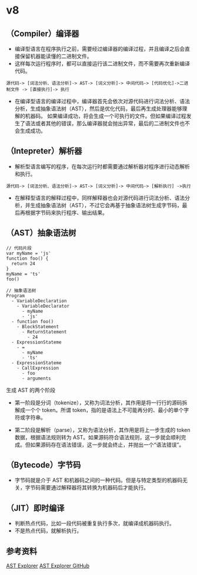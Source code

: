 # v8

## （Compiler）编译器
- 编译型语言在程序执行之前，需要经过编译器的编译过程，并且编译之后会直接保留机器能读懂的二进制文件。
- 这样每次运行程序时，都可以直接运行该二进制文件，而不需要再次重新编译代码。
```JS
源代码-> [词法分析、语法分析]-> AST-> [词义分析]-> 中间代码-> [代码优化]->二进制文件 -> [直接执行]-> 执行
```

- 在编译型语言的编译过程中，编译器首先会依次对源代码进行词法分析、语法分析，生成抽象语法树（AST），然后是优化代码，最后再生成处理器能够理解的机器码。
如果编译成功，将会生成一个可执行的文件。但如果编译过程发生了语法或者其他的错误，那么编译器就会抛出异常，最后的二进制文件也不会生成成功。

## （Intepreter）解析器
- 解析型语言编写的程序，在每次运行时都需要通过解析器对程序进行动态解析和执行。
```JS
源代码-> [词法分析、语法分析]-> AST-> [词义分析]-> 中间代码-> [解析执行] ->执行
```
- 在解释型语言的解释过程中，同样解释器也会对源代码进行词法分析、语法分析，并生成抽象语法树（AST），不过它会再基于抽象语法树生成字节码，最后再根据字节码来执行程序、输出结果。

## （AST）抽象语法树

```JS
// 代码片段
var myName = 'js'
function foo() {
  return 24
}
myName = 'ts'
foo()

// 抽象语法树
Program
  - VariableDeclaration
    - VariableDeclarator
      - myName
      - 'js'
  - function foo()
    - BlockStatement
      - ReturnStatement
        - 24
  - ExpressionStateme
    - =
      - myName
      - 'ts'
  - ExpressionStateme
    - CallExpression
      - foo
      - arguments
```

生成 AST 的两个阶段
- 第一阶段是分词（tokenize），又称为词法分析，其作用是将一行行的源码拆解成一个个 token。所谓 token，指的是语法上不可能再分的、最小的单个字符或字符串。

- 第二阶段是解析（parse），又称为语法分析，其作用是将上一步生成的 token 数据，根据语法规则转为 AST。如果源码符合语法规则，这一步就会顺利完成。但如果源码存在语法错误，这一步就会终止，并抛出一个“语法错误”。


## （Bytecode）字节码
- 字节码就是介于 AST 和机器码之间的一种代码。但是与特定类型的机器码无关，字节码需要通过解释器将其转换为机器码后才能执行。

## （JIT）即时编译
- 判断热点代码，比如一段代码被重复执行多次，就编译成机器码执行。
- 不是热点代码，就解析执行。

## 参考资料

[AST Explorer](https://astexplorer.net/)
[AST Explorer GitHub](https://github.com/fkling/astexplorer)
